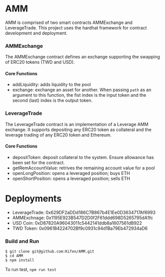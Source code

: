
# AMM

AMM is comprised of two smart contracts AMMExchange and LeverageTrade. This project uses the hardhat framework for contract development and deployment. 

### AMMExchange
The AMMExchange contract defines an exchange supporting the swapping of ERC20 tokens (TWD and USD).

#### Core Functions
- addLiquidity: adds liquidity to the pool
- exchange: exchange an asset for another. When passing `path` as an argument to this function, the fist index is the input token and the second (last) index is the output token.

### LeverageTrade
The LeverageTrade contract is an implementation of a Leverage AMM exchange. It supports depositing any ERC20 token as collateral and the leverage trading of any ERC20 token and Ethereum.

#### Core Functions
- depositToken: deposit collateral to the system. Ensure allowance has been set for the contract.
- getRemAccountValue: retrives the remaining account value for a pool
- openLongPosition: opens a leveraged position; buys ETH
- openShortPosition: opens a leveraged position; sells ETH

# Deployments
- LeverageTrade: 0x629DF2aDDd186C7B867b4E1Ee0D3634717Af6993
- AMMExchnage: 0x1195E923B547D2D0f2F61ddd698D5265795dA1fc
- USD Coin: 0xD87820A96043011c5442141ddb8a1607561dB922
- TWD Token: 0x0961B4224702Bf9c0931c94d1Ba79Eb472934aD6


### Build and Run
```
$ git clone git@github.com:Kifen/AMM.git
$ cd AMM
$ npm install
```
To run test, `npm run test`
